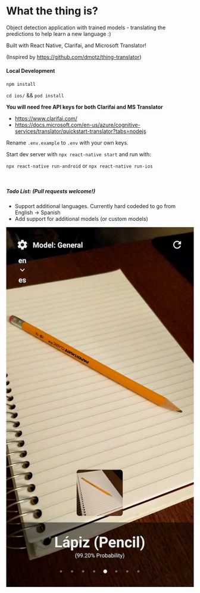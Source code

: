 # What the thing is?

Object detection application with trained models - translating the predictions to help learn a new language :)

Built with React Native, Clarifai, and Microsoft Translator!

(Inspired by https://github.com/dmotz/thing-translator)


#### Local Development

`npm install`

`cd ios/` && `pod install`

**You will need free API keys for both Clarifai and MS Translator**
- https://www.clarifai.com/
- https://docs.microsoft.com/en-us/azure/cognitive-services/translator/quickstart-translator?tabs=nodejs

Rename `.env.example` to `.env` with your own keys.

Start dev server with `npx react-native start` and run with:

`npx react-native run-android` or `npx react-native run-ios`

</br>

##### Todo List: (Pull requests welcome!)

- Support additional languages. Currently hard codeded to go from English -> Spanish
- Add support for additional models (or custom models)


![alt text](screenshot.jpg)
